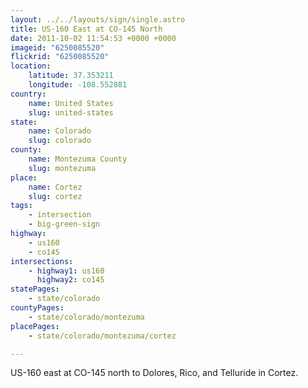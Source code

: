 ```yaml
---
layout: ../../layouts/sign/single.astro
title: US-160 East at CO-145 North
date: 2011-10-02 11:54:53 +0000 +0000
imageid: "6250085520"
flickrid: "6250085520"
location:
    latitude: 37.353211
    longitude: -108.552881
country:
    name: United States
    slug: united-states
state:
    name: Colorado
    slug: colorado
county:
    name: Montezuma County
    slug: montezuma
place:
    name: Cortez
    slug: cortez
tags:
    - intersection
    - big-green-sign
highway:
    - us160
    - co145
intersections:
    - highway1: us160
      highway2: co145
statePages:
    - state/colorado
countyPages:
    - state/colorado/montezuma
placePages:
    - state/colorado/montezuma/cortez

---
```

US-160 east at CO-145 north to Dolores, Rico, and Telluride in Cortez.